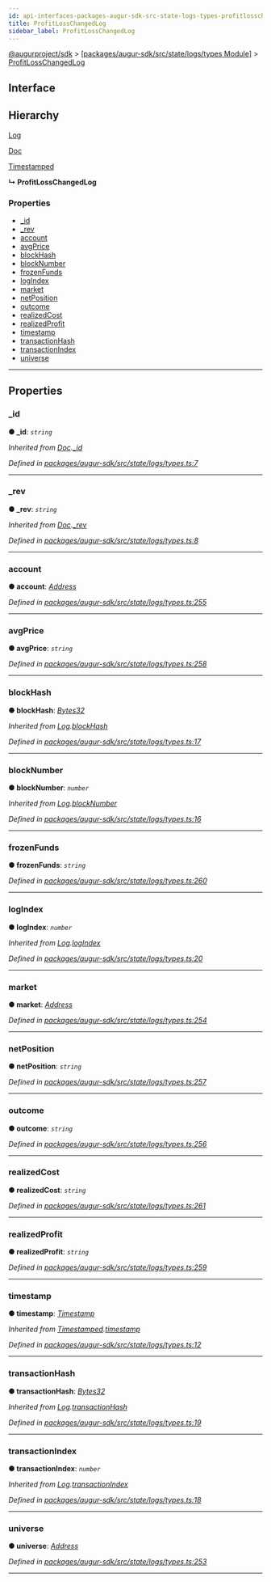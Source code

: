 ```yaml
---
id: api-interfaces-packages-augur-sdk-src-state-logs-types-profitlosschangedlog
title: ProfitLossChangedLog
sidebar_label: ProfitLossChangedLog
---
```


[@augurproject/sdk](api-readme.md) > [[packages/augur-sdk/src/state/logs/types Module]](api-modules-packages-augur-sdk-src-state-logs-types-module.md) > [ProfitLossChangedLog](api-interfaces-packages-augur-sdk-src-state-logs-types-profitlosschangedlog.md)

## Interface

## Hierarchy

 [Log](api-interfaces-packages-augur-sdk-src-state-logs-types-log.md)

 [Doc](api-interfaces-packages-augur-sdk-src-state-logs-types-doc.md)

 [Timestamped](api-interfaces-packages-augur-sdk-src-state-logs-types-timestamped.md)

**↳ ProfitLossChangedLog**

### Properties

* [_id](api-interfaces-packages-augur-sdk-src-state-logs-types-profitlosschangedlog.md#_id)
* [_rev](api-interfaces-packages-augur-sdk-src-state-logs-types-profitlosschangedlog.md#_rev)
* [account](api-interfaces-packages-augur-sdk-src-state-logs-types-profitlosschangedlog.md#account)
* [avgPrice](api-interfaces-packages-augur-sdk-src-state-logs-types-profitlosschangedlog.md#avgprice)
* [blockHash](api-interfaces-packages-augur-sdk-src-state-logs-types-profitlosschangedlog.md#blockhash)
* [blockNumber](api-interfaces-packages-augur-sdk-src-state-logs-types-profitlosschangedlog.md#blocknumber)
* [frozenFunds](api-interfaces-packages-augur-sdk-src-state-logs-types-profitlosschangedlog.md#frozenfunds)
* [logIndex](api-interfaces-packages-augur-sdk-src-state-logs-types-profitlosschangedlog.md#logindex)
* [market](api-interfaces-packages-augur-sdk-src-state-logs-types-profitlosschangedlog.md#market)
* [netPosition](api-interfaces-packages-augur-sdk-src-state-logs-types-profitlosschangedlog.md#netposition)
* [outcome](api-interfaces-packages-augur-sdk-src-state-logs-types-profitlosschangedlog.md#outcome)
* [realizedCost](api-interfaces-packages-augur-sdk-src-state-logs-types-profitlosschangedlog.md#realizedcost)
* [realizedProfit](api-interfaces-packages-augur-sdk-src-state-logs-types-profitlosschangedlog.md#realizedprofit)
* [timestamp](api-interfaces-packages-augur-sdk-src-state-logs-types-profitlosschangedlog.md#timestamp)
* [transactionHash](api-interfaces-packages-augur-sdk-src-state-logs-types-profitlosschangedlog.md#transactionhash)
* [transactionIndex](api-interfaces-packages-augur-sdk-src-state-logs-types-profitlosschangedlog.md#transactionindex)
* [universe](api-interfaces-packages-augur-sdk-src-state-logs-types-profitlosschangedlog.md#universe)

---

## Properties

<a id="_id"></a>

###  _id

**● _id**: *`string`*

*Inherited from [Doc](api-interfaces-packages-augur-sdk-src-state-logs-types-doc.md).[_id](api-interfaces-packages-augur-sdk-src-state-logs-types-doc.md#_id)*

*Defined in [packages/augur-sdk/src/state/logs/types.ts:7](https://github.com/AugurProject/augur/blob/27cf7214d2/packages/augur-sdk/src/state/logs/types.ts#L7)*

___
<a id="_rev"></a>

###  _rev

**● _rev**: *`string`*

*Inherited from [Doc](api-interfaces-packages-augur-sdk-src-state-logs-types-doc.md).[_rev](api-interfaces-packages-augur-sdk-src-state-logs-types-doc.md#_rev)*

*Defined in [packages/augur-sdk/src/state/logs/types.ts:8](https://github.com/AugurProject/augur/blob/27cf7214d2/packages/augur-sdk/src/state/logs/types.ts#L8)*

___
<a id="account"></a>

###  account

**● account**: *[Address](api-modules-packages-augur-sdk-src-state-logs-types-module.md#address)*

*Defined in [packages/augur-sdk/src/state/logs/types.ts:255](https://github.com/AugurProject/augur/blob/27cf7214d2/packages/augur-sdk/src/state/logs/types.ts#L255)*

___
<a id="avgprice"></a>

###  avgPrice

**● avgPrice**: *`string`*

*Defined in [packages/augur-sdk/src/state/logs/types.ts:258](https://github.com/AugurProject/augur/blob/27cf7214d2/packages/augur-sdk/src/state/logs/types.ts#L258)*

___
<a id="blockhash"></a>

###  blockHash

**● blockHash**: *[Bytes32](api-modules-packages-augur-sdk-src-state-logs-types-module.md#bytes32)*

*Inherited from [Log](api-interfaces-packages-augur-sdk-src-state-logs-types-log.md).[blockHash](api-interfaces-packages-augur-sdk-src-state-logs-types-log.md#blockhash)*

*Defined in [packages/augur-sdk/src/state/logs/types.ts:17](https://github.com/AugurProject/augur/blob/27cf7214d2/packages/augur-sdk/src/state/logs/types.ts#L17)*

___
<a id="blocknumber"></a>

###  blockNumber

**● blockNumber**: *`number`*

*Inherited from [Log](api-interfaces-packages-augur-sdk-src-state-logs-types-log.md).[blockNumber](api-interfaces-packages-augur-sdk-src-state-logs-types-log.md#blocknumber)*

*Defined in [packages/augur-sdk/src/state/logs/types.ts:16](https://github.com/AugurProject/augur/blob/27cf7214d2/packages/augur-sdk/src/state/logs/types.ts#L16)*

___
<a id="frozenfunds"></a>

###  frozenFunds

**● frozenFunds**: *`string`*

*Defined in [packages/augur-sdk/src/state/logs/types.ts:260](https://github.com/AugurProject/augur/blob/27cf7214d2/packages/augur-sdk/src/state/logs/types.ts#L260)*

___
<a id="logindex"></a>

###  logIndex

**● logIndex**: *`number`*

*Inherited from [Log](api-interfaces-packages-augur-sdk-src-state-logs-types-log.md).[logIndex](api-interfaces-packages-augur-sdk-src-state-logs-types-log.md#logindex)*

*Defined in [packages/augur-sdk/src/state/logs/types.ts:20](https://github.com/AugurProject/augur/blob/27cf7214d2/packages/augur-sdk/src/state/logs/types.ts#L20)*

___
<a id="market"></a>

###  market

**● market**: *[Address](api-modules-packages-augur-sdk-src-state-logs-types-module.md#address)*

*Defined in [packages/augur-sdk/src/state/logs/types.ts:254](https://github.com/AugurProject/augur/blob/27cf7214d2/packages/augur-sdk/src/state/logs/types.ts#L254)*

___
<a id="netposition"></a>

###  netPosition

**● netPosition**: *`string`*

*Defined in [packages/augur-sdk/src/state/logs/types.ts:257](https://github.com/AugurProject/augur/blob/27cf7214d2/packages/augur-sdk/src/state/logs/types.ts#L257)*

___
<a id="outcome"></a>

###  outcome

**● outcome**: *`string`*

*Defined in [packages/augur-sdk/src/state/logs/types.ts:256](https://github.com/AugurProject/augur/blob/27cf7214d2/packages/augur-sdk/src/state/logs/types.ts#L256)*

___
<a id="realizedcost"></a>

###  realizedCost

**● realizedCost**: *`string`*

*Defined in [packages/augur-sdk/src/state/logs/types.ts:261](https://github.com/AugurProject/augur/blob/27cf7214d2/packages/augur-sdk/src/state/logs/types.ts#L261)*

___
<a id="realizedprofit"></a>

###  realizedProfit

**● realizedProfit**: *`string`*

*Defined in [packages/augur-sdk/src/state/logs/types.ts:259](https://github.com/AugurProject/augur/blob/27cf7214d2/packages/augur-sdk/src/state/logs/types.ts#L259)*

___
<a id="timestamp"></a>

###  timestamp

**● timestamp**: *[Timestamp](api-modules-packages-augur-sdk-src-state-logs-types-module.md#timestamp)*

*Inherited from [Timestamped](api-interfaces-packages-augur-sdk-src-state-logs-types-timestamped.md).[timestamp](api-interfaces-packages-augur-sdk-src-state-logs-types-timestamped.md#timestamp)*

*Defined in [packages/augur-sdk/src/state/logs/types.ts:12](https://github.com/AugurProject/augur/blob/27cf7214d2/packages/augur-sdk/src/state/logs/types.ts#L12)*

___
<a id="transactionhash"></a>

###  transactionHash

**● transactionHash**: *[Bytes32](api-modules-packages-augur-sdk-src-state-logs-types-module.md#bytes32)*

*Inherited from [Log](api-interfaces-packages-augur-sdk-src-state-logs-types-log.md).[transactionHash](api-interfaces-packages-augur-sdk-src-state-logs-types-log.md#transactionhash)*

*Defined in [packages/augur-sdk/src/state/logs/types.ts:19](https://github.com/AugurProject/augur/blob/27cf7214d2/packages/augur-sdk/src/state/logs/types.ts#L19)*

___
<a id="transactionindex"></a>

###  transactionIndex

**● transactionIndex**: *`number`*

*Inherited from [Log](api-interfaces-packages-augur-sdk-src-state-logs-types-log.md).[transactionIndex](api-interfaces-packages-augur-sdk-src-state-logs-types-log.md#transactionindex)*

*Defined in [packages/augur-sdk/src/state/logs/types.ts:18](https://github.com/AugurProject/augur/blob/27cf7214d2/packages/augur-sdk/src/state/logs/types.ts#L18)*

___
<a id="universe"></a>

###  universe

**● universe**: *[Address](api-modules-packages-augur-sdk-src-state-logs-types-module.md#address)*

*Defined in [packages/augur-sdk/src/state/logs/types.ts:253](https://github.com/AugurProject/augur/blob/27cf7214d2/packages/augur-sdk/src/state/logs/types.ts#L253)*

___

